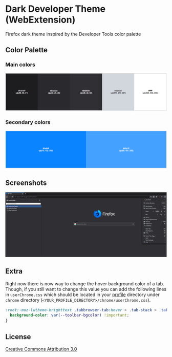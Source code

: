 # Dark Developer Theme (WebExtension)

Firefox dark theme inspired by the Developer Tools color palette

## Color Palette

### Main colors

![Color Palette - Main colors](screenshots/color-palette-1.png)

### Secondary colors

![Color Palette - Secondary colors](screenshots/color-palette-2.png)

## Screenshots

![Screenshot](screenshots/screenshot.png)

## Extra

Right now there is now way to change the hover background color of a tab. Though, if you still want to change this value you can add the following lines in `userChrome.css` which should be located in your [profile](https://support.mozilla.org/en-US/kb/profiles-where-firefox-stores-user-data#w_how-do-i-find-my-profile) directory under `chrome` directory (`<YOUR_PROFILE_DIRECTORY>/chrome/userChrome.css`).

```css
:root:-moz-lwtheme-brighttext .tabbrowser-tab:hover > .tab-stack > .tab-background:not([selected=true]) {
  background-color: var(--toolbar-bgcolor) !important;
}
```

## License

[Creative Commons Attribution 3.0](https://creativecommons.org/licenses/by/3.0/)
